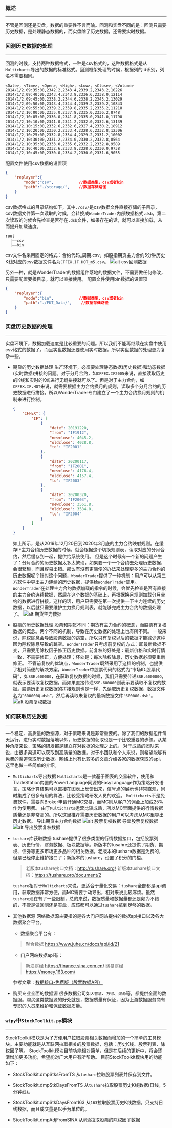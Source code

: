 ### 概述
---
不管是回测还是实盘，数据的重要性不言而喻。回测和实盘不同的是：回测只需要历史数据，是处理静态数据的，而实盘除了历史数据，还需要实时数据。


### 回测历史数据的处理
---
回测的时候，支持两种数据格式，一种是csv格式的，这种数据格式是从`Multicharts`导出的数据的标准格式。回测框架处理的时候，根据列的id识别，列名不需要相同。
```csv
<Date>, <Time>, <Open>, <High>, <Low>, <Close>, <Volume>
2014/1/2,09:35:00,2342.2,2343.4,2339.2,2343.2,10226
2014/1/2,09:40:00,2343.4,2343.8,2336.6,2338.0,12114
2014/1/2,09:45:00,2338.2,2344.6,2338.2,2343.2,13029
2014/1/2,09:50:00,2343.4,2344.4,2339.2,2339.2,10843
2014/1/2,09:55:00,2339.2,2339.8,2335.2,2335.2,11218
2014/1/2,10:00:00,2335.0,2337.8,2335.0,2336.2,8748
2014/1/2,10:05:00,2336.0,2341.8,2335.0,2341.0,11790
2014/1/2,10:10:00,2341.0,2341.2,2332.0,2332.6,13139
2014/1/2,10:15:00,2332.6,2332.6,2327.4,2330.2,18912
2014/1/2,10:20:00,2330.2,2333.4,2328.6,2332.8,12306
2014/1/2,10:25:00,2332.8,2334.4,2329.2,2331.2,10002
2014/1/2,10:30:00,2331.2,2334.0,2330.2,2332.8,8564
2014/1/2,10:35:00,2333.0,2335.6,2332.2,2332.8,9589
2014/1/2,10:40:00,2332.6,2333.8,2328.6,2330.0,9738
2014/1/2,10:45:00,2330.0,2334.2,2330.0,2331.6,9055
```
配置文件使用csv数据的设置项
```json
{
    "replayer":{
        "mode":"csv",           //数据类型，csv或者bin
        "path":"./storage/",    //数据存储路径
    }
}
```
csv数据格式的目录结构如下，其中`./csv/`是csv数据文件直接存储的子目录，csv数据文件第一次读取的时候，会转换成`WonderTrader`内部数据格式`.dsb`，第二次读取的时候会先检查是否存在`.dsb`文件，如果存在的话，就可以直接加载，从而提升加载速度。
```
root
  |——csv
  |——bin
```
csv文件名采用固定的格式：合约代码_周期.csv，如股指期货主力合约5分钟历史K线对应的csv数据文件名为`CFFEX.IF.HOT_m5.csv`。
![alt  csv回测数据](http://wt.f-sailors.cn/snapshots/csv_hisdata.png)


另外一种，就是WonderTrader的数据组件落地的数据文件，不需要做任何修改，只需要配置要根目录，就可以直接使用。
配置文件使用bin数据的设置项
```json
{
    "replayer":{
        "mode":"bin",           //数据类型，csv或者bin
        "path":"./FUT_Data/",    //数据存储路径
    }
}
```

### 实盘历史数据的处理
---
实盘环境下，数据加载速度是比较重要的问题。所以我们不能再继续在实盘中使用csv格式的数据了。而且实盘数据还要使用实时数据，所以实盘数据的处理更为复杂一些。

* 期货的历史数据处理
    生产环境下，必须要处理静态数据(历史数据)和动态数据(实时数据)拼接的问题。对于分月合约，如`CFFEX.IF2005`来说，直接读取历史的K线和实时的K线进行无缝拼接就可以了。但是对于主力合约，如`CFFEX.IF.HOT`来说，就需要根据主力合约换月的规则，读取多个分月合约的历史数据进行拼接。所以WonderTrader专门建立了一个主力合约换月规则的机制来进行控制。
    ```json
    {
        "CFFEX": {
            "IF": [
                {
                    "date": 20191220,
                    "from": "IF1912",
                    "newclose": 4045.2,
                    "oldclose": 4028.8,
                    "to": "IF2001"
                },
                {
                    "date": 20200117,
                    "from": "IF2001",
                    "newclose": 4176.4,
                    "oldclose": 4157.4,
                    "to": "IF2003"
                },
                {
                    "date": 20200320,
                    "from": "IF2003",
                    "newclose": 3561.8,
                    "oldclose": 3584.0,
                    "to": "IF2004"
                }
            ]
        }
    }
    ```
    如上所示，是从2019年12月20日到2020年3月底的主力合约映射规则。在缓存IF主力合约历史数据的时候，就会根据这个切换规则表，读取对应的分月合约，然后缓存到一起，提供给系统使用。
    但是这个时候有一个新的问题产生了：分月合约的历史数据太多太繁琐，如果要一个一个合约去处理历史数据，会很繁琐，而且容易出错。那么有没有更简便的办法来处理更多的主力合约的历史数据呢？针对这个问题，`WonderTrader`提供了一种机制：用户可以从第三方软件中导出主力连续的历史数据，提供给`WonderTrader`使用。
    `WonderTrader`在处理主力合约数据加载的指令的时候，会优先检查是否有直接的主力合约连续数据，然后在这个数据的基础上，再根据换月规则加载分月合约的数据进行拼接。这样的话，用户只需要在第一次提供一下主力连续的历史数据，以后就只需要维护主力换月规则表，就能够完成主力合约的数据处理了。
    ![alt  期货主力数据](http://wt.f-sailors.cn/snapshots/fut_hot.png)
    
* 股票的历史数据处理
    股票和期货不同：期货有主力合约的概念，而股票有复权数据的概念。两个不同的机制，导致在历史数据的处理上也有所不同。
    一般来说，除权除息会导致股票数据的跳空，所以只有复权以后的数据才能减少这种因为除权除息导致的跳空。`WonderTrader`只考虑前复权的方式：即最新数据不变，只需要用除权因子修正历史数据。前复权的好处是：最新价格和实时行情一致，不需要修正，方便处理；坏处是：每次除权除息，历史数据必须要重新修正。
    不管前复权的优缺点，`WonderTrader`既然采用了这样的机制，也提供了相对简便的解决方案。`WonderTrader`中股票代码的格式为“市场ID.股票代码”，如`SSE.600000`，在获取复权数据的时候，我们只需要传递`SSE.600000Q`，就表示要读取复权数据，而如果直接传递`SSE.600000`则表示要读取不复权的数据。股票历史复权数据的拼接规则也是一样，先读取历史复权数据，数据文件名为`“600000Q.dsb”`，然后再读取未复权的最新数据文件`"600000.dsb"`。
    ![alt  股票复权数据](http://wt.f-sailors.cn/snapshots/stk_qfq.png)

### 如何获取历史数据
---
一个稳定、高质量的数据源，对于策略来说是非常重要的。除了我们的数据组件每天运行，进行实时数据落地以外，历史数据的获取也是一个比较重要的步骤。从某种角度来说，策略的研发都是建立在对数据的处理之上的。
对于成熟的团队来说，由很多渠道可以获取到高质量的数据。对于小团队和个人来说，则希望能够有免费的渠道获取历史数据。网络上也有比较多的文章介绍各家的数据获取的api，这里也做一些简单的介绍。

* `Multicharts`导出数据
    `Multicharts`是一款基于图表的交易软件，使用和TradeStation内置的PowerLanguage同源的EasyLanguage作为策略开发语言，策略计算结果可以直接在图表上反馈出来，信号点的展示也非常直观，同时集成了很多有用的算法，比较受策略研发人员的欢迎。
    `Multicharts`不是免费软件，需要向Broker申请开通MC交易，而MC则从客户的佣金上加成25%作为使用费。
    由于`Multicharts`运营比较成熟，所以MC里面提供的行情数据质量还是非常高的。所以这里推荐需要历史数据的用户可以考虑从MC里导出历史数据。
    导出期货主力合约数据
    ![alt  股票复权数据](http://wt.f-sailors.cn/snapshots/mc_export_fut.jpg)
    导出股票复权数据
    ![alt  导出股票复权数据](http://wt.f-sailors.cn/snapshots/mc_export_stk.jpg)

* `tushare`库获取数据
    tushare提供了很多类型的行情数据接口，包括股票列表、历史行情、财务数据、板块数据等。新版本的tusahre还提供了期货、期权、债券等更多市场更多品种的相关数据。老版本的tushare数据是免费的，但是已经停止维护接口了；新版本的tushare，设置了积分的门槛。
    > 老版本tushare接口文档：<http://tushare.org/>
    > 新版本tushare接口文档：<https://tushare.pro/document/2>

    `tushare`相对于`Multicharts`来说，更适合于量化交易：`tushare`全部都是api调用，获取数据非常方便，而MC需要手动导出，相对来说比较麻烦。虽然`tushare`现在有了一些限制，总的来说，数据质量和数据量都还是颇为不错的，不管是做回测还是实盘，应该都可以通过`tushare`拿到足够的数据。
    
* 其他数据源
    网络数据源主要指的是各大门户网站提供的数据api接口以及各大数据聚合平台。
    * 数据聚合平台有：
    > 聚合数据 <https://www.juhe.cn/docs/api/id/21>

    * 门户网站数据api有：
    > 新浪财经 <https://finance.sina.com.cn/>
    > 网易财经 <https://money.163.com/>

    参考文章：[数据接口-免费版（股票数据API）](https://blog.csdn.net/llingmiao/article/details/79941066)

* 购买专业全面的数据源
    很多数据公司如`大智慧`、`万得`、`聚源`等，都提供全面的数据服。购买这类数据源的好处就是，数据质量有保证，因为上游数据服务商有专职的人员来维护和保证数据质量。

### `wtpy`中`StockToolkit.py`模块
---
StockToolkit模块是为了方便用户拉取股票相关数据而增加的一个简单的工具模块。主要功能就是从互联网拉取相关的股票数据，包括：历史K线、股票列表、除权因子等。
StockToolkit模块目前功能相对简单，但是在后续的更新中，将会逐渐增加更多功能，希望能对广大用户有所帮助。
目前StockToolkit模块用的功能如下：
* StockToolkit.dmpStksFromTS
    从`tushare`拉取股票列表并保存到文件。

* StockToolkit.dmpStkDaysFromTS
    从`tushare`拉取股票历史K线数据(日线，5分钟线)。

* StockToolkit.dmpStkDaysFrom163
    从`163`拉取股票历史K线数据。只支持日线数据，而且成交量是以手为单位的。

* StockToolkit.dmpAdjFromSINA
    从`新浪`拉取股票的除权因子数据
